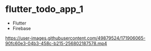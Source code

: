 # flutter_todo_app_1
* Flutter
* Firebase

https://user-images.githubusercontent.com/49879524/171906065-90fc60e3-04b3-458c-b215-256802187578.mp4
